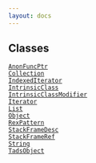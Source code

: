 ```yaml
---
layout: docs
---
```

## Classes

<a href="../object/AnonFuncPtr.html#AnonFuncPtr"
target="main"><code>AnonFuncPtr</code></a>  
<a href="../object/Collection.html#Collection"
target="main"><code>Collection</code></a>  
<a href="../object/IndexedIterator.html#IndexedIterator"
target="main"><code>IndexedIterator</code></a>  
<a href="../object/IntrinsicClass.html#IntrinsicClass"
target="main"><code>IntrinsicClass</code></a>  
<a href="../object/IntrinsicClassModifier.html#IntrinsicClassModifier"
target="main"><code>IntrinsicClassModifier</code></a>  
<a href="../object/Iterator.html#Iterator"
target="main"><code>Iterator</code></a>  
<a href="../object/List.html#List" target="main"><code>List</code></a>  
<a href="../object/Object.html#Object"
target="main"><code>Object</code></a>  
<a href="../object/RexPattern.html#RexPattern"
target="main"><code>RexPattern</code></a>  
<a href="../object/StackFrameDesc.html#StackFrameDesc"
target="main"><code>StackFrameDesc</code></a>  
<a href="../object/StackFrameRef.html#StackFrameRef"
target="main"><code>StackFrameRef</code></a>  
<a href="../object/String.html#String"
target="main"><code>String</code></a>  
<a href="../object/TadsObject.html#TadsObject"
target="main"><code>TadsObject</code></a>  

